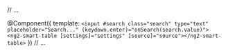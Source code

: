 // ...

@Component({ 
  template: `
    <input #search class="search" type="text" placeholder="Search..." (keydown.enter)="onSearch(search.value)">
    <ng2-smart-table [settings]="settings" [source]="source"></ng2-smart-table>
  `
})
// ...